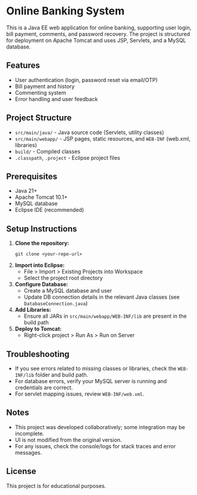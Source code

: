 # Online Banking System

This is a Java EE web application for online banking, supporting user login, bill payment, comments, and password recovery. The project is structured for deployment on Apache Tomcat and uses JSP, Servlets, and a MySQL database.

## Features
- User authentication (login, password reset via email/OTP)
- Bill payment and history
- Commenting system
- Error handling and user feedback

## Project Structure
- `src/main/java/` - Java source code (Servlets, utility classes)
- `src/main/webapp/` - JSP pages, static resources, and `WEB-INF` (web.xml, libraries)
- `build/` - Compiled classes
- `.classpath`, `.project` - Eclipse project files

## Prerequisites
- Java 21+
- Apache Tomcat 10.1+
- MySQL database
- Eclipse IDE (recommended)

## Setup Instructions
1. **Clone the repository:**
   ```
   git clone <your-repo-url>
   ```
2. **Import into Eclipse:**
   - File > Import > Existing Projects into Workspace
   - Select the project root directory
3. **Configure Database:**
   - Create a MySQL database and user
   - Update DB connection details in the relevant Java classes (see `DatabaseConnection.java`)
4. **Add Libraries:**
   - Ensure all JARs in `src/main/webapp/WEB-INF/lib` are present in the build path
5. **Deploy to Tomcat:**
   - Right-click project > Run As > Run on Server

## Troubleshooting
- If you see errors related to missing classes or libraries, check the `WEB-INF/lib` folder and build path.
- For database errors, verify your MySQL server is running and credentials are correct.
- For servlet mapping issues, review `WEB-INF/web.xml`.

## Notes
- This project was developed collaboratively; some integration may be incomplete.
- UI is not modified from the original version.
- For any issues, check the console/logs for stack traces and error messages.

## License
This project is for educational purposes.
